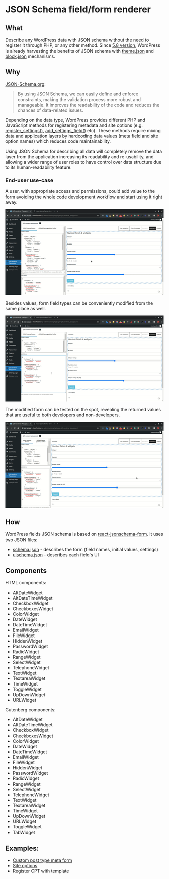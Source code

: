 # JSON Schema field/form renderer

## What
Describe any WordPress data with JSON schema without the need to register it through PHP, or any other method. Since [5.8 version](https://make.wordpress.org/core/2021/06/25/introducing-theme-json-in-wordpress-5-8/), WordPress is already harvesting the benefits of JSON schema with [theme.json](https://developer.wordpress.org/block-editor/how-to-guides/themes/global-settings-and-styles/) and [block.json](https://developer.wordpress.org/block-editor/getting-started/fundamentals/block-json/) mechanisms.

## Why

[JSON-Schema.org](https://json-schema.org/overview/what-is-jsonschema):
>By using JSON Schema, we can easily define and enforce constraints, making the validation process more robust and manageable. It improves the readability of the code and reduces the chances of data-related issues.

Depending on the data type, WordPress provides different PHP and JavaScript methods for registering metadata and site options (e.g. [register_settings()](https://developer.wordpress.org/reference/functions/register_setting/), [add_settings_field()](https://developer.wordpress.org/reference/functions/add_settings_field/) etc). These methods require mixing data and application layers by hardcoding data values (meta field and site option names) which reduces code maintainability.

Using JSON Schema for describing all data will completely remove the data layer from the application increasing its readability and re-usability, and allowing a wider range of user roles to have control over data structure due to its human-readability feature.

### End-user use-case

A user, with appropriate access and permissions, could add value to the form avoiding the whole code development workflow and start using it right away.

![edit-schema-json](./assets/edit-schema-json.gif)

Besides values, form field types can be conveniently modified from the same place as well.

![edit-uischema-json](./assets/edit-uischema-json.gif)

The modified form can be tested on the spot, revealing the returned values that are useful to both developers and non-developers.

![test-clear-form](./assets/test-clear-form.gif)

## How

WordPress fields JSON schema is based on [react-jsonschema-form](https://github.com/rjsf-team/react-jsonschema-form). It uses two JSON files:
- [schema.json](https://rjsf-team.github.io/react-jsonschema-form/docs/quickstart#form-schema) - describes the form (field names, initial values, settings)
- [uischema.json](https://rjsf-team.github.io/react-jsonschema-form/docs/quickstart#form-uischema) - describes each field's UI

## Components

HTML components:
- AltDateWidget
- AltDateTimeWidget
- CheckboxWidget
- CheckboxesWidget
- ColorWidget
- DateWidget
- DateTimeWidget
- EmailWidget
- FileWidget
- HiddenWidget
- PasswordWidget
- RadioWidget
- RangeWidget
- SelectWidget
- TelephoneWidget
- TextWidget
- TextareaWidget
- TimeWidget
- ToggleWidget
- UpDownWidget
- URLWidget

Gutenberg components:
- AltDateWidget
- AltDateTimeWidget
- CheckboxWidget
- CheckboxesWidget
- ColorWidget
- DateWidget
- DateTimeWidget
- EmailWidget
- FileWidget
- HiddenWidget
- PasswordWidget
- RadioWidget
- RangeWidget
- SelectWidget
- TelephoneWidget
- TextWidget
- TextareaWidget
- TimeWidget
- UpDownWidget
- URLWidget
- ToggleWidget
- TabWidget

## Examples:
- [Custom post type meta form](cpt-meta-form.md)
- [Site options](site-options.md)
- Register CPT with template
